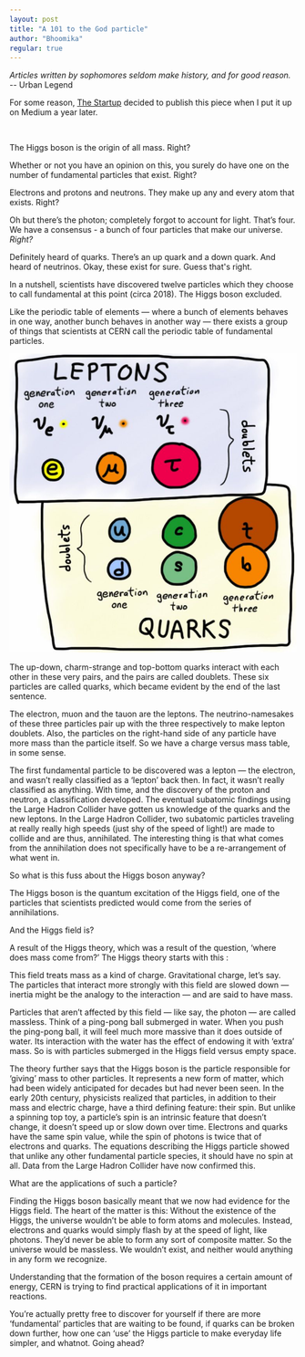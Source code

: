 ```yaml
---
layout: post
title: "A 101 to the God particle"
author: "Bhoomika"
regular: true
---
```

_Articles written by sophomores seldom make history, and for good reason._
-- Urban Legend

For some reason, [The Startup](https://medium.com/swlh) decided to publish this piece when I put it up on Medium a year later.

<br>

The Higgs boson is the origin of all mass.
Right?

Whether or not you have an opinion on this, you surely do have one on the number of fundamental particles that exist.
Right?

Electrons and protons and neutrons. They make up any and every atom that exists.
Right?

Oh but there’s the photon; completely forgot to account for light. That’s four. We have a consensus - a bunch of four particles that make our universe.
_Right?_

Definitely heard of quarks. There’s an up quark and a down quark. And heard of neutrinos. Okay, these exist for sure. Guess that's right.

In a nutshell, scientists have discovered twelve particles which they choose to call fundamental at this point (circa 2018). The Higgs boson excluded.

Like the periodic table of elements — where a bunch of elements behaves in one way, another bunch behaves in another way — there exists a group of things that scientists at CERN call the periodic table of fundamental particles.


<img src="/Elements.png" alt="Elements"/>

The up-down, charm-strange and top-bottom quarks interact with each other in these very pairs, and the pairs are called doublets. These six particles are called quarks, which became evident by the end of the last sentence.

The electron, muon and the tauon are the leptons. The neutrino-namesakes of these three particles pair up with the three respectively to make lepton doublets. Also, the particles on the right-hand side of any particle have more mass than the particle itself. So we have a charge versus mass table, in some sense.

The first fundamental particle to be discovered was a lepton — the electron, and wasn’t really classified as a ‘lepton’ back then. In fact, it wasn’t really classified as anything. With time, and the discovery of the proton and neutron, a classification developed. The eventual subatomic findings using the Large Hadron Collider have gotten us knowledge of the quarks and the new leptons. In the Large Hadron Collider, two subatomic particles traveling at really really high speeds (just shy of the speed of light!) are made to collide and are thus, annihilated. The interesting thing is that what comes from the annihilation does not specifically have to be a re-arrangement of what went in.

So what is this fuss about the Higgs boson anyway?

The Higgs boson is the quantum excitation of the Higgs field, one of the particles that scientists predicted would come from the series of annihilations.

And the Higgs field is?

A result of the Higgs theory, which was a result of the question, ‘where does mass come from?’
The Higgs theory starts with this :

This field treats mass as a kind of charge. Gravitational charge, let’s say.
The particles that interact more strongly with this field are slowed down — inertia might be the analogy to the interaction — and are said to have mass.

Particles that aren’t affected by this field — like say, the photon — are called massless.
Think of a ping-pong ball submerged in water. When you push the ping-pong ball, it will feel much more massive than it does outside of water. Its interaction with the water has the effect of endowing it with ‘extra’ mass. So is with particles submerged in the Higgs field versus empty space.

The theory further says that the Higgs boson is the particle responsible for ‘giving’ mass to other particles. It represents a new form of matter, which had been widely anticipated for decades but had never been seen. In the early 20th century, physicists realized that particles, in addition to their mass and electric charge, have a third defining feature: their spin. But unlike a spinning top toy, a particle’s spin is an intrinsic feature that doesn’t change, it doesn’t speed up or slow down over time. Electrons and quarks have the same spin value, while the spin of photons is twice that of electrons and quarks. The equations describing the Higgs particle showed that unlike any other fundamental particle species, it should have no spin at all. Data from the Large Hadron Collider have now confirmed this.

What are the applications of such a particle?

Finding the Higgs boson basically meant that we now had evidence for the Higgs field.
The heart of the matter is this: Without the existence of the Higgs, the universe wouldn’t be able to form atoms and molecules. Instead, electrons and quarks would simply flash by at the speed of light, like photons. They’d never be able to form any sort of composite matter. So the universe would be massless. We wouldn’t exist, and neither would anything in any form we recognize.

Understanding that the formation of the boson requires a certain amount of energy, CERN is trying to find practical applications of it in important reactions.

You’re actually pretty free to discover for yourself if there are more ‘fundamental’ particles that are waiting to be found, if quarks can be broken down further, how one can ‘use’ the Higgs particle to make everyday life simpler, and whatnot. Going ahead?
